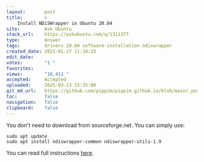 ```yaml
---
layout:       post
title:        >
    Install NDiSWrapper in Ubuntu 20.04
site:         Ask Ubuntu
stack_url:    https://askubuntu.com/q/1311377
type:         Answer
tags:         drivers 20.04 software-installation ndiswrapper
created_date: 2021-01-27 11:34:13
edit_date:    
votes:        "1 "
favorites:    
views:        "10,411 "
accepted:     Accepted
uploaded:     2025-03-13 15:35:00
git_md_url:   https://github.com/pippim/pippim.github.io/blob/main/_posts/2021/2021-01-27-Install-NDiSWrapper-in-Ubuntu-20.04.md
toc:          false
navigation:   false
clipboard:    false
---
```


You don't need to download from sourceforge.net. You can simply use:

``` 
sudo apt update
sudo apt install ndiswrapper-common ndiswrapper-utils-1.9
```

You can read full instructions [here][1].


  [1]: https://www.cyberciti.biz/faq/linux-ndiswrapper-wpa_supplicant-howto/
